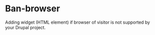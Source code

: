 Ban-browser
===========

Adding widget (HTML element) if browser of visitor is not supported by your Drupal project.